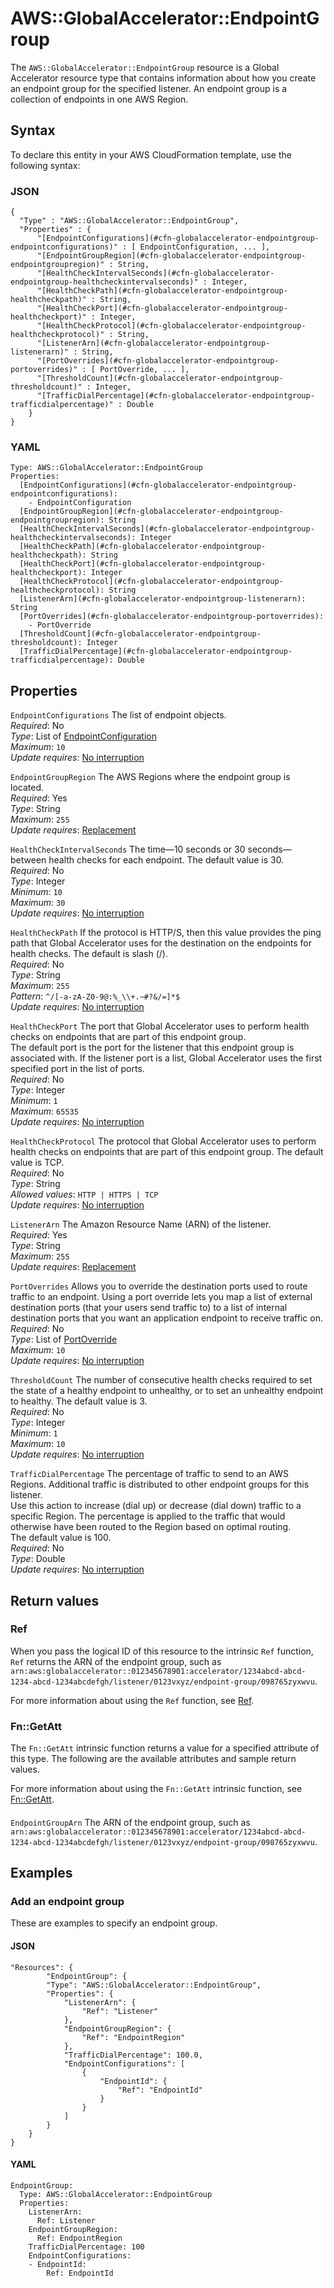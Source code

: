# AWS::GlobalAccelerator::EndpointGroup<a name="aws-resource-globalaccelerator-endpointgroup"></a>

The `AWS::GlobalAccelerator::EndpointGroup` resource is a Global Accelerator resource type that contains information about how you create an endpoint group for the specified listener\. An endpoint group is a collection of endpoints in one AWS Region\.

## Syntax<a name="aws-resource-globalaccelerator-endpointgroup-syntax"></a>

To declare this entity in your AWS CloudFormation template, use the following syntax:

### JSON<a name="aws-resource-globalaccelerator-endpointgroup-syntax.json"></a>

```
{
  "Type" : "AWS::GlobalAccelerator::EndpointGroup",
  "Properties" : {
      "[EndpointConfigurations](#cfn-globalaccelerator-endpointgroup-endpointconfigurations)" : [ EndpointConfiguration, ... ],
      "[EndpointGroupRegion](#cfn-globalaccelerator-endpointgroup-endpointgroupregion)" : String,
      "[HealthCheckIntervalSeconds](#cfn-globalaccelerator-endpointgroup-healthcheckintervalseconds)" : Integer,
      "[HealthCheckPath](#cfn-globalaccelerator-endpointgroup-healthcheckpath)" : String,
      "[HealthCheckPort](#cfn-globalaccelerator-endpointgroup-healthcheckport)" : Integer,
      "[HealthCheckProtocol](#cfn-globalaccelerator-endpointgroup-healthcheckprotocol)" : String,
      "[ListenerArn](#cfn-globalaccelerator-endpointgroup-listenerarn)" : String,
      "[PortOverrides](#cfn-globalaccelerator-endpointgroup-portoverrides)" : [ PortOverride, ... ],
      "[ThresholdCount](#cfn-globalaccelerator-endpointgroup-thresholdcount)" : Integer,
      "[TrafficDialPercentage](#cfn-globalaccelerator-endpointgroup-trafficdialpercentage)" : Double
    }
}
```

### YAML<a name="aws-resource-globalaccelerator-endpointgroup-syntax.yaml"></a>

```
Type: AWS::GlobalAccelerator::EndpointGroup
Properties:
  [EndpointConfigurations](#cfn-globalaccelerator-endpointgroup-endpointconfigurations):
    - EndpointConfiguration
  [EndpointGroupRegion](#cfn-globalaccelerator-endpointgroup-endpointgroupregion): String
  [HealthCheckIntervalSeconds](#cfn-globalaccelerator-endpointgroup-healthcheckintervalseconds): Integer
  [HealthCheckPath](#cfn-globalaccelerator-endpointgroup-healthcheckpath): String
  [HealthCheckPort](#cfn-globalaccelerator-endpointgroup-healthcheckport): Integer
  [HealthCheckProtocol](#cfn-globalaccelerator-endpointgroup-healthcheckprotocol): String
  [ListenerArn](#cfn-globalaccelerator-endpointgroup-listenerarn): String
  [PortOverrides](#cfn-globalaccelerator-endpointgroup-portoverrides):
    - PortOverride
  [ThresholdCount](#cfn-globalaccelerator-endpointgroup-thresholdcount): Integer
  [TrafficDialPercentage](#cfn-globalaccelerator-endpointgroup-trafficdialpercentage): Double
```

## Properties<a name="aws-resource-globalaccelerator-endpointgroup-properties"></a>

`EndpointConfigurations` <a name="cfn-globalaccelerator-endpointgroup-endpointconfigurations"></a>
The list of endpoint objects\.  
_Required_: No  
_Type_: List of [EndpointConfiguration](aws-properties-globalaccelerator-endpointgroup-endpointconfiguration.md)  
_Maximum_: `10`  
_Update requires_: [No interruption](https://docs.aws.amazon.com/AWSCloudFormation/latest/UserGuide/using-cfn-updating-stacks-update-behaviors.html#update-no-interrupt)

`EndpointGroupRegion` <a name="cfn-globalaccelerator-endpointgroup-endpointgroupregion"></a>
The AWS Regions where the endpoint group is located\.  
_Required_: Yes  
_Type_: String  
_Maximum_: `255`  
_Update requires_: [Replacement](https://docs.aws.amazon.com/AWSCloudFormation/latest/UserGuide/using-cfn-updating-stacks-update-behaviors.html#update-replacement)

`HealthCheckIntervalSeconds` <a name="cfn-globalaccelerator-endpointgroup-healthcheckintervalseconds"></a>
The time—10 seconds or 30 seconds—between health checks for each endpoint\. The default value is 30\.  
_Required_: No  
_Type_: Integer  
_Minimum_: `10`  
_Maximum_: `30`  
_Update requires_: [No interruption](https://docs.aws.amazon.com/AWSCloudFormation/latest/UserGuide/using-cfn-updating-stacks-update-behaviors.html#update-no-interrupt)

`HealthCheckPath` <a name="cfn-globalaccelerator-endpointgroup-healthcheckpath"></a>
If the protocol is HTTP/S, then this value provides the ping path that Global Accelerator uses for the destination on the endpoints for health checks\. The default is slash \(/\)\.  
_Required_: No  
_Type_: String  
_Maximum_: `255`  
_Pattern_: `^/[-a-zA-Z0-9@:%_\\+.~#?&/=]*$`  
_Update requires_: [No interruption](https://docs.aws.amazon.com/AWSCloudFormation/latest/UserGuide/using-cfn-updating-stacks-update-behaviors.html#update-no-interrupt)

`HealthCheckPort` <a name="cfn-globalaccelerator-endpointgroup-healthcheckport"></a>
The port that Global Accelerator uses to perform health checks on endpoints that are part of this endpoint group\.  
The default port is the port for the listener that this endpoint group is associated with\. If the listener port is a list, Global Accelerator uses the first specified port in the list of ports\.  
_Required_: No  
_Type_: Integer  
_Minimum_: `1`  
_Maximum_: `65535`  
_Update requires_: [No interruption](https://docs.aws.amazon.com/AWSCloudFormation/latest/UserGuide/using-cfn-updating-stacks-update-behaviors.html#update-no-interrupt)

`HealthCheckProtocol` <a name="cfn-globalaccelerator-endpointgroup-healthcheckprotocol"></a>
The protocol that Global Accelerator uses to perform health checks on endpoints that are part of this endpoint group\. The default value is TCP\.  
_Required_: No  
_Type_: String  
_Allowed values_: `HTTP | HTTPS | TCP`  
_Update requires_: [No interruption](https://docs.aws.amazon.com/AWSCloudFormation/latest/UserGuide/using-cfn-updating-stacks-update-behaviors.html#update-no-interrupt)

`ListenerArn` <a name="cfn-globalaccelerator-endpointgroup-listenerarn"></a>
The Amazon Resource Name \(ARN\) of the listener\.  
_Required_: Yes  
_Type_: String  
_Maximum_: `255`  
_Update requires_: [Replacement](https://docs.aws.amazon.com/AWSCloudFormation/latest/UserGuide/using-cfn-updating-stacks-update-behaviors.html#update-replacement)

`PortOverrides` <a name="cfn-globalaccelerator-endpointgroup-portoverrides"></a>
Allows you to override the destination ports used to route traffic to an endpoint\. Using a port override lets you map a list of external destination ports \(that your users send traffic to\) to a list of internal destination ports that you want an application endpoint to receive traffic on\.  
_Required_: No  
_Type_: List of [PortOverride](aws-properties-globalaccelerator-endpointgroup-portoverride.md)  
_Maximum_: `10`  
_Update requires_: [No interruption](https://docs.aws.amazon.com/AWSCloudFormation/latest/UserGuide/using-cfn-updating-stacks-update-behaviors.html#update-no-interrupt)

`ThresholdCount` <a name="cfn-globalaccelerator-endpointgroup-thresholdcount"></a>
The number of consecutive health checks required to set the state of a healthy endpoint to unhealthy, or to set an unhealthy endpoint to healthy\. The default value is 3\.  
_Required_: No  
_Type_: Integer  
_Minimum_: `1`  
_Maximum_: `10`  
_Update requires_: [No interruption](https://docs.aws.amazon.com/AWSCloudFormation/latest/UserGuide/using-cfn-updating-stacks-update-behaviors.html#update-no-interrupt)

`TrafficDialPercentage` <a name="cfn-globalaccelerator-endpointgroup-trafficdialpercentage"></a>
The percentage of traffic to send to an AWS Regions\. Additional traffic is distributed to other endpoint groups for this listener\.  
Use this action to increase \(dial up\) or decrease \(dial down\) traffic to a specific Region\. The percentage is applied to the traffic that would otherwise have been routed to the Region based on optimal routing\.  
The default value is 100\.  
_Required_: No  
_Type_: Double  
_Update requires_: [No interruption](https://docs.aws.amazon.com/AWSCloudFormation/latest/UserGuide/using-cfn-updating-stacks-update-behaviors.html#update-no-interrupt)

## Return values<a name="aws-resource-globalaccelerator-endpointgroup-return-values"></a>

### Ref<a name="aws-resource-globalaccelerator-endpointgroup-return-values-ref"></a>

When you pass the logical ID of this resource to the intrinsic `Ref` function, `Ref` returns the ARN of the endpoint group, such as `arn:aws:globalaccelerator::012345678901:accelerator/1234abcd-abcd-1234-abcd-1234abcdefgh/listener/0123vxyz/endpoint-group/098765zyxwvu`\.

For more information about using the `Ref` function, see [Ref](https://docs.aws.amazon.com/AWSCloudFormation/latest/UserGuide/intrinsic-function-reference-ref.html)\.

### Fn::GetAtt<a name="aws-resource-globalaccelerator-endpointgroup-return-values-fn--getatt"></a>

The `Fn::GetAtt` intrinsic function returns a value for a specified attribute of this type\. The following are the available attributes and sample return values\.

For more information about using the `Fn::GetAtt` intrinsic function, see [Fn::GetAtt](https://docs.aws.amazon.com/AWSCloudFormation/latest/UserGuide/intrinsic-function-reference-getatt.html)\.

#### <a name="aws-resource-globalaccelerator-endpointgroup-return-values-fn--getatt-fn--getatt"></a>

`EndpointGroupArn` <a name="EndpointGroupArn-fn::getatt"></a>
The ARN of the endpoint group, such as `arn:aws:globalaccelerator::012345678901:accelerator/1234abcd-abcd-1234-abcd-1234abcdefgh/listener/0123vxyz/endpoint-group/098765zyxwvu`\.

## Examples<a name="aws-resource-globalaccelerator-endpointgroup--examples"></a>

### Add an endpoint group<a name="aws-resource-globalaccelerator-endpointgroup--examples--Add_an_endpoint_group"></a>

These are examples to specify an endpoint group\.

#### JSON<a name="aws-resource-globalaccelerator-endpointgroup--examples--Add_an_endpoint_group--json"></a>

```
"Resources": {
        "EndpointGroup": {
        "Type": "AWS::GlobalAccelerator::EndpointGroup",
        "Properties": {
            "ListenerArn": {
                "Ref": "Listener"
            },
            "EndpointGroupRegion": {
                "Ref": "EndpointRegion"
            },
            "TrafficDialPercentage": 100.0,
            "EndpointConfigurations": [
                {
                    "EndpointId": {
                        "Ref": "EndpointId"
                    }
                }
            ]
        }
    }
}
```

#### YAML<a name="aws-resource-globalaccelerator-endpointgroup--examples--Add_an_endpoint_group--yaml"></a>

```
EndpointGroup:
  Type: AWS::GlobalAccelerator::EndpointGroup
  Properties:
    ListenerArn:
      Ref: Listener
    EndpointGroupRegion:
      Ref: EndpointRegion
    TrafficDialPercentage: 100
    EndpointConfigurations:
    - EndpointId:
        Ref: EndpointId
```
